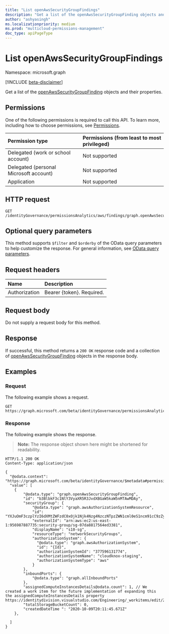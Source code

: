 ```yaml
---
title: "List openAwsSecurityGroupFindings"
description: "Get a list of the openAwsSecurityGroupFinding objects and their properties."
author: "ashyasingh"
ms.localizationpriority: medium
ms.prod: "multicloud-permissions-management"
doc_type: apiPageType
---
```


# List openAwsSecurityGroupFindings
Namespace: microsoft.graph

[!INCLUDE [beta-disclaimer](../../includes/beta-disclaimer.md)]

Get a list of the [openAwsSecurityGroupFinding](../resources/openawssecuritygroupfinding.md) objects and their properties.

## Permissions
One of the following permissions is required to call this API. To learn more, including how to choose permissions, see [Permissions](/graph/permissions-reference).

|Permission type|Permissions (from least to most privileged)|
|:---|:---|
|Delegated (work or school account)|Not supported|
|Delegated (personal Microsoft account)|Not supported|
|Application|Not supported|

## HTTP request

<!-- {
  "blockType": "ignored"
}
-->
``` http
GET /identityGovernance/permissionsAnalytics/aws/findings/graph.openAwsSecurityGroupFinding
```

## Optional query parameters
This method supports `$filter` and `$orderby` of the OData query parameters to help customize the response. For general information, see [OData query parameters](/graph/query-parameters).

## Request headers
|Name|Description|
|:---|:---|
|Authorization|Bearer {token}. Required.|

## Request body
Do not supply a request body for this method.

## Response

If successful, this method returns a `200 OK` response code and a collection of [openAwsSecurityGroupFinding](../resources/openawssecuritygroupfinding.md) objects in the response body.

## Examples

### Request
The following example shows a request.
<!-- {
  "blockType": "request",
  "name": "list_openawssecuritygroupfinding"
}
-->
``` http
GET https://graph.microsoft.com/beta/identityGovernance/permissionsAnalytics/aws/findings/graph.openAwsSecurityGroupFinding
```


### Response
The following example shows the response.
>**Note:** The response object shown here might be shortened for readability.
<!-- {
  "blockType": "response",
  "truncated": true,
  "@odata.type": "Collection(microsoft.graph.openAwsSecurityGroupFinding)"
}
-->
``` http
HTTP/1.1 200 OK
Content-Type: application/json

{
  "@odata.context": "https://graph.microsoft.com/beta/identityGovernance/$metadata#permissionsAnalytics/aws/findings/graph.openAwsSecurityGroupFinding",
  "value": [
    {
        "@odata.type": "graph.openAwsSecurityGroupFinding",
        "id": "b3BlbkF3c1NlY3VyaXR5R3JvdXBGaW5kaW5nMTAwMDAy",
        "securityGroup": {
            "@odata.type": "graph.awsAuthorizationSystemResource",
            "id": "YXJuOmF3czplYzI6dXMtZWFzdC0xOjk1Njk4Nzg4NzczNTpzZWN1cml0eS1ncm91cC9zZy0wN2RhODgxNzU2NGVkMzM4MQ==",
            "externalId": "arn:aws:ec2:us-east-1:956987887735:security-group/sg-07da8817564ed3381",
            "displayName": "s10-sg",
            "resourceType": "networkSecurityGroups",
            "authorizationSystem": {
              "@odata.type": "graph.awsAuthorizationSystem",
              "id": "{Id}",
              "authorizationSystemId": "377596131774",
              "authorizationSystemName": "cloudknox-staging",
              "authorizationSystemType": "aws"
            }
        },
        "inboundPorts": {
            "@odata.type": "graph.allInboundPorts"
        },
        "assignedComputeInstancesDetails@odata.count": 1, // We created a work item for the future implementation of expanding this the assignedComputeInstancesDetails property https://identitydivision.visualstudio.com/Engineering/_workitems/edit/2503297
        "totalStorageBucketCount": 0,
        "createdDateTime ": "2020-10-09T20:11:45.671Z"
    },

  ]
}
```

